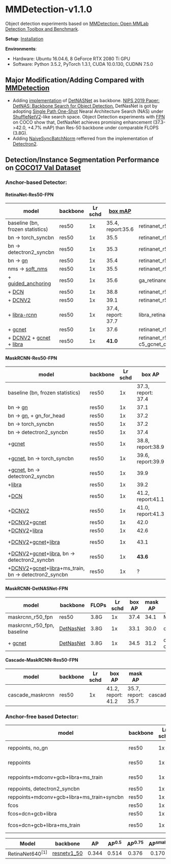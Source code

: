 # MMDetection-v1.1.0
Object detection experiments based on [MMDetection: Open MMLab Detection Toolbox and Benchmark](https://github.com/open-mmlab/mmdetection). 

**Setup**: <a href='https://github.com/v-qjqs/mmdetection-v1.1.0/blob/master/mmdetection/docs/INSTALL.md'>Installation</a><br>

**Environments**:
* Hardware: Ubuntu 16.04.6, 8 GeForce RTX 2080 Ti GPU
* Software: Python 3.5.2, PyTorch 1.3.1, CUDA 10.0.130, CUDNN 7.5.0


## Major Modification/Adding Compared with [MMDetection](https://github.com/open-mmlab/mmdetection)
* Adding [implementation](mmdetection/mmdet/models/backbones/DetNASNet/) of [DetNASNet](https://arxiv.org/pdf/1903.10979.pdf) as backbone. [NIPS 2019 Paper: DetNAS: Backbone Search for Object Detection.](https://arxiv.org/pdf/1903.10979.pdf) DetNasNet is got by adopting [Single Path One-Shot](https://arxiv.org/abs/1904.00420) Nearal Architecture Search (NAS) under [ShuffleNetV2](https://arxiv.org/abs/1807.11164)-like search space. Object Detection experiments with [FPN](https://arxiv.org/abs/1612.03144) on COCO show that, DetNasNet achieves promising enhancement (37.3->42.0, +4.7% mAP) than Res-50 backbone under comparable FLOPS (3.8G).
* Adding [NaiveSyncBatchNorm](mmdetection/mmdet/models/utils/norm.py#L57) refferred from the implementation of [Detectron2](https://github.com/facebookresearch/detectron2).


## Detection/Instance Segmentation Performance on [COCO17 Val Dataset](http://cocodataset.org/index.htm#download)
### Anchor-based Detector:
#### RetinaNet-Res50-FPN
model | backbone | Lr schd | [box mAP](http://cocodataset.org/index.htm#detection-eval) | config
------------- | ------------- | ------------- | ------------- | -------------
baseline (bn, frozen statistics) | res50 | 1x | 35.4, report:35.6  | retinanet_r50_fpn_1x
bn -> torch_syncbn | res50 | 1x | 35.5 | retinanet_r50_fpn_1x_torch_syncbn
bn -> detectron2_syncbn | res50 | 1x | 35.3 | retinanet_r50_fpn_1x_detectron2_syncbn
bn -> [gn](https://arxiv.org/abs/1803.08494) | res50 | 1x | 35.4 | retinanet_r50_fpn_1x_gn
nms -> [soft_nms](https://arxiv.org/abs/1704.04503)| res50 | 1x | 35.5  | retinanet_r50_fpn_1x_softnms
|+ [guided_anchoring](https://arxiv.org/abs/1901.03278)| res50 | 1x | 35.6  | ga_retinanet_r50_fpn_1x
|+ [DCN](https://arxiv.org/abs/1703.06211) | res50 | 1x | 38.8 | retinanet_r50_fpn_1x_dconv_c3-c5
|+ [DCNV2](https://arxiv.org/abs/1811.11168) | res50 | 1x | 39.1 | retinanet_r50_fpn_1x_mdconv_c3-c5_bn
|+ [libra-rcnn](https://arxiv.org/abs/1904.02701) | res50 | 1x | 37.4, report: 37.7 | libra_retinanet_r50_fpn_1x
|+ [gcnet](https://arxiv.org/abs/1904.11492) | res50 | 1x | 37.6 | retinanet_r50_fpn_1x (gcb: r4)
|+ [DCNV2](https://arxiv.org/abs/1811.11168) + [gcnet](https://arxiv.org/abs/1904.11492) + [libra](https://arxiv.org/abs/1904.02701)  | res50 | 1x | **41.0** | retinanet_r50_fpn_1x_mdconv_c3-c5_gcnet_c3-c5_libra (gcb: r4)

#### MaskRCNN-Res50-FPN
model | backbone | Lr schd | box AP | mask AP | config
------------- | ------------- | ------------- | ------------- | ------------- | -------------
baseline (bn, frozen statistics) | res50 | 1x | 37.3, report: 37.4 | 34.2, report: 34.3 | mask_rcnn_r50_fpn_1x
bn -> [gn](https://arxiv.org/abs/1803.08494) | res50 | 1x | 37.1 | 33.9 | MY/mask_rcnn_r50_fpn_1x_gn_notall 
bn -> [gn](https://arxiv.org/abs/1803.08494), + gn_for_head | res50 | 1x | 37.2 | 34.4 | MY/mask_rcnn_r50_fpn_1x_gn (all)
bn -> torch_syncbn | res50 | 1x | 37.2 | 33.9 | MY/mask_rcnn_r50_fpn_1x_syncbn
bn -> detectron2_syncbn | res50 | 1x | 37.4 | 34.1 | MY/mask_rcnn_r50_fpn_1x_detectron2_syncbn
+[gcnet](https://arxiv.org/abs/1904.11492) | res50 | 1x | 38.8, report:38.9 | 35.4, report:35.5 | gcnet/mask_rcnn_r4_gcb_c3-c5_r50_fpn_1x
+[gcnet](https://arxiv.org/abs/1904.11492), bn -> torch_syncbn | res50 | 1x | 39.6, report:39.9 | 36.0, report:36.2 | gcnet/mask_rcnn_r4_gcb_c3-c5_r50_fpn_syncbn_1x
+[gcnet](https://arxiv.org/abs/1904.11492), bn -> detectron2_syncbn | res50 | 1x | 39.9 | 36.1 | gcnet/mask_rcnn_r4_gcb_c3-c5_r50_fpn_detectron2_syncbn_1x
+[libra](https://arxiv.org/abs/1904.02701) | res50 | 1x | 39.2 | 35.3 | gcnet/retinanet_r50_fpn_1x_MY
+[DCN](https://arxiv.org/abs/1703.06211) | res50 | 1x | 41.2, report:41.1 | 37.3, report:37.2 | mask_rcnn_dconv_c3-c5_r50_fpn_1x
+[DCNV2](https://arxiv.org/abs/1811.11168) | res50 | 1x | 41.0, report:41.3 | 37.1, report:37.3 | mask_rcnn_mdconv_c3-c5_r50_fpn_1x
+[DCNV2](https://arxiv.org/abs/1811.11168)+[gcnet](https://arxiv.org/abs/1904.11492) | res50 | 1x | 42.0 | 37.9 | mask_rcnn_r50_fpn_1x_mdconv_gcb_c3-c5
+[DCNV2](https://arxiv.org/abs/1811.11168)+[libra](https://arxiv.org/abs/1904.02701)  | res50 | 1x | 42.6 | 37.9 | mask_rcnn_r50_fpn_1x_mdconv_c3-c5_libra
+[DCNV2](https://arxiv.org/abs/1811.11168)+[gcnet](https://arxiv.org/abs/1904.11492)+[libra](https://arxiv.org/abs/1904.02701)  | res50 | 1x | 43.1 | 38.2 | mask_rcnn_r50_fpn_1x_mdconv_gcb_c3-c5_libra
+[DCNV2](https://arxiv.org/abs/1811.11168)+[gcnet](https://arxiv.org/abs/1904.11492)+[libra](https://arxiv.org/abs/1904.02701), bn -> detectron2_syncbn | res50 | 1x | **43.6** | **38.6** | mask_rcnn_r50_fpn_1x_mdconv_gcb_c3-c5_libra_detectron2_syncbn
+[DCNV2](https://arxiv.org/abs/1811.11168)+[gcnet](https://arxiv.org/abs/1904.11492)+[libra](https://arxiv.org/abs/1904.02701)+ms_train, bn -> detectron2_syncbn | res50 | 1x | ? | ? | mask_rcnn_r50_fpn_1x_mdconv_gcb_c3-c5_libra_detectron2_syncbn_mt ?

#### MaskRCNN-DetNASNet-FPN
model | backbone | FLOPs  | Lr schd | box AP | mask AP | config
------------- | ------------- | ------------- | ------------- | ------------- | ------------- | -------------
maskrcnn_r50_fpn  | res50 | 3.8G| 1x | 37.4 | 34.1 | MY/mask_rcnn_r50_fpn_1x_detectron2_syncbn
maskrcnn_r50_fpn, baseline | [DetNasNet](https://arxiv.org/pdf/1903.10979.pdf) | 3.8G| 1x | 33.1 | 30.0 | detnasnet_detectron2_syncbn/mask_rcnn_fpn_1x|
+ [gcnet](https://arxiv.org/abs/1904.11492) | [DetNasNet](https://arxiv.org/pdf/1903.10979.pdf) | 3.8G| 1x | 34.5 | 31.2 | detnasnet_detectron2_syncbn/mask_rcnn_gcb_c4-c5_fpn_1x



#### Cascade-MaskRCNN-Res50-FPN
model | backbone | Lr schd | box AP | mask AP | config
------------- | ------------- | ------------- | ------------- | ------------- | -------------
cascade_maskrcnn | res50 | 1x | 41.2, report: 41.2 | 35.7, report: 35.7| cascade_mask_rcnn_r50_fpn_1x




### Anchor-free based Detector:
model | backbone | Lr schd | box AP  | config
------------- | ------------- | ------------- | ------------- | -------------
reppoints, no_gn | res50 | 1x | 36.8, reported:36.8 | reppoints_moment_r50_no_gn_fpn_1x
reppoints | res50 | 1x | 37.9, report:38.2 | reppoints_moment_r50_fpn_1x (+gn)
reppoints+mdconv+gcb+libra+ms_train| res50 | 1x | 42.1, (+flip: 42.4) | reppoints_moment_r50_dcn_gcb_libra_fpn_1x_mt_MY (+gn) 
reppoints, detectron2_syncbn | res50 | 1x | ? | (+gn)
reppoints+mdconv+gcb+libra+ms_train+syncbn| res50 | 1x | ? |  (+gn) 
fcos | res50 | 1x | 35.6 | fcos_r50_fpn_gnhead_1x_my
fcos+dcn+gcb+libra | res50 | 1x | 39.5 | fcos_r50_fpn_mdconv_gcb_c3-c5_libra_gnhead_1x
fcos+dcn+gcb+libra+ms_train | res50 | 1x | 39.7(no flip) | fcos_r50_fpn_mdconv_gcb_c3-c5_libra_gnhead_1x_mt


| Model | backbone | AP | AP<sup>0.5</sup> | AP<sup>0.75</sup>| AP<sup>small  </sup>| AP<sup>medium</sup>| AP<sup>large</sup>|
| ------ | :------: | :------: | :------: | :------: | :------: | :------: | :------: |
| RetinaNet640<sup>[1]</sup> | [resnetv1_50](https://arxiv.org/abs/1512.03385)| 0.344 | 0.514 | 0.376 | 0.170 | 0.375 | 0.522 |


